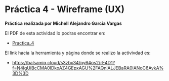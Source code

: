 # Práctica 4 - Wireframe (UX)

**Práctica realizada por Michell Alejandro García Vargas**

El PDF de esta actividad lo podras encontrar en:
- [Practica_4](./4-Wireframe_(UX).pdf)

El link hacia la herramienta y página donde se realizo la activivdad es:
- https://balsamiq.cloud/s3zbx34/py64os2/rE4D1?f=N4IgUiBcCMA0IDkoAZ4GEpxAGU%2FAQniALJEBaRA0lANoC6AvkA%3D%3D

